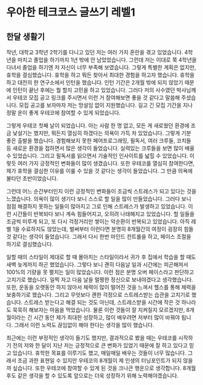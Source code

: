 # 우아한 테크코스 글쓰기 레벨1
## 한달 생활기

 작년, 대학교 3학년 2학기를 다니고 있던 저는 여러 가지 혼란을 겪고 있었습니다. 4학년을 마치고 졸업을 하기까지 1년 밖에 안 남았었습니다. 그런데 저는 이대로 쭉 4학년을 다녀서 졸업을 하기엔 저 자신이 너무 부족해 보였습니다. 그렇게 특별한 계획은 없지만, 휴학을 결심했습니다. 휴학을 하고 뭐든 찾아서 최대한 경험을 하고자 했습니다. 휴학을 하고 대전의 한 연구소에서 인턴을 했습니다. 인턴 기간은 2개월 밖에 되지 않았기 때문에 인턴이 끝난 후에는 뭘 할지 고민을 하고 있었습니다. 그러다 저의 사수였던 박사님께서 우테코 모집 공고 링크를 주시면서 이런 거 참여해보면 좋을 것 같다고 말씀해 주셨습니다. 모집 공고를 보자마자 저는 망설임 없이 지원했습니다. 길고 긴 모집 기간을 지나 정말 운이 좋게 우테코에 참여할 수 있게 되었습니다. 

 그렇게 우테코 첫째 날이 되었습니다. 아는 사람 한 명 없고, 모든 게 새로웠던 환경에 조금 낯설기는 했지만, 뭐든지 열심히 하겠다는 의욕이 가득 차 있었습니다. 그렇게 기분 좋은 출발을 했습니다. 경험해보지 못한 페어프로그래밍, 필독서, 여러 크루들, 코치들 등 새로운 환경을 접하면서 많은 생각이 들었습니다. 실력있는 크루들을 보면 많이 배울 수 있었습니다. 그리고 필독서를 읽으면서 기술적인 인사이트를 넓힐 수 있었습니다. 이렇듯 여러 가지 긍정적인 변화들이 많이 생겼습니다. 또한 우테코를 열심히 참여한다면, 제가 휴학을 결심한 이유를 이룰 수 있을 것 같다는 생각이 들었습니다. 그 만큼 의욕에 불타던 초반이었습니다.
 
 그런데 어느 순간부터인지 이런 긍정적인 변화들이 조금씩 스트레스가 되고 있다는 것을 느꼈습니다. 의욕이 많이 생기다 보니 스스로 할 일을 많이 만들었습니다. 그러다 보니 점점 해결하지 못하는 일들이 많아지고 그로 인해 스트레스가 발생하고 있었습니다. 이런 시간들이 반복되다 보니 계속 힘들어지고, 오히려 나태해지고 있었습니다. 할 일들을 조금씩 미루게 되고, 또 다시 걱정거리만 쌓이는 악순환이 반복되고 있었습니다. 아직 레벨 1을 수료하지도 않았는데, 벌써부터 이런다면 분명히 8개월간의 여정이 굉장히 힘들 것 같다는 생각이 들었습니다. 그래서 다시 한번 마인드 컨트롤을 하고, 페이스 조절을 하기로 결심했습니다.

 일할 때의 스타일이 제대로 할 때 몰아치는 스타일이라서 귀가 후 집에서 학습을 할 때도 새벽 늦게까지 하곤 했었습니다. 그렇다 보니 괜히 다음날 일과 시간에는 피곤해져서 100%의 기량을 못 펼치는 일이 많았습니다. 이런 점은 분명 오버 페이스라고 판단하고 고치기로 했습니다. 일찍 자고 다음 날을 멀쩡한 정신으로 보내야겠다고 생각했습니다. 또한, 운동을 오랫동안 하지 않아서 체력이 많이 떨어진 것을 느껴서 헬스를 통해 체력을 보충하기로 했습니다. 그리고 무엇보다 괜한 걱정으로 스트레스받는 습관을 고치기로 했습니다. 스트레스 받는다고 해결 되는 것도 아닌데, 스트레스받을 시간에 작은 것 하나라도 묵묵히 해보자는 마음을 먹었습니다. 물론 이런 것들이 잘 지켜질지 모르겠지만, 8개월이라는 긴 시간 동안 제가 최대한 성장하고, 많이 배우려면 저부터 많이 바꿔야 됩니다. 그래서 이런 노력도 끊임없이 해야 한다는 생각을 많이 했습니다.

 최근에는 이런 부정적인 생각이 들기도 했지만, 결과적으로 봤을 때는 우테코를 시작하기 전의 저와 한 달이 지난 저는 긍정적으로 큰 변화가 있었기 때문에 잘 하고 있다고 믿고 있습니다. 휴학한 목표를 이루기도 했고, 매일매일 배우는 것들이 너무 많습니다. 그래서 조금 과한 표현일 수 있지만 우테코의 8개월이 제 인생의 터닝포인트가 되지 않을까 싶습니다. 또한 우테코에 참여할 수 있게 된 것을 크나큰 행운으로 생각합니다. 8개월 후도 같은 생각을 할 수 있도록 앞으로는 더욱 성장하기 위해 노력해야겠습니다.